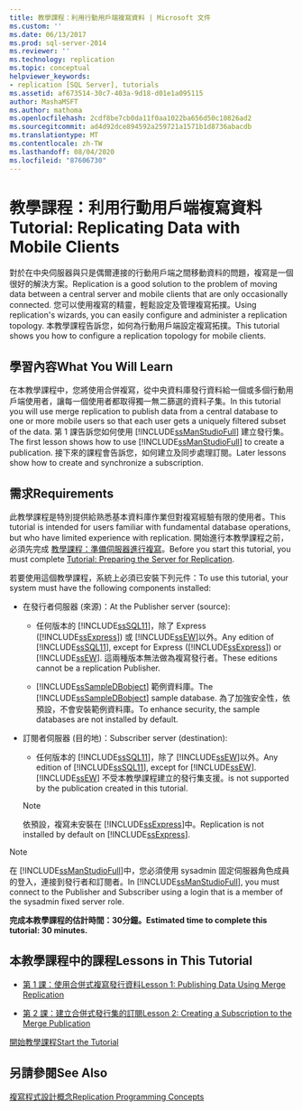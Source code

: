 ```yaml
---
title: 教學課程：利用行動用戶端複寫資料 | Microsoft 文件
ms.custom: ''
ms.date: 06/13/2017
ms.prod: sql-server-2014
ms.reviewer: ''
ms.technology: replication
ms.topic: conceptual
helpviewer_keywords:
- replication [SQL Server], tutorials
ms.assetid: af673514-30c7-403a-9d18-d01e1a095115
author: MashaMSFT
ms.author: mathoma
ms.openlocfilehash: 2cdf8be7cb0da11f0aa1022ba656d50c10826ad2
ms.sourcegitcommit: ad4d92dce894592a259721a1571b1d8736abacdb
ms.translationtype: MT
ms.contentlocale: zh-TW
ms.lasthandoff: 08/04/2020
ms.locfileid: "87606730"
---
```

# <a name="tutorial-replicating-data-with-mobile-clients"></a><span data-ttu-id="121be-102">教學課程：利用行動用戶端複寫資料</span><span class="sxs-lookup"><span data-stu-id="121be-102">Tutorial: Replicating Data with Mobile Clients</span></span>
  <span data-ttu-id="121be-103">對於在中央伺服器與只是偶爾連接的行動用戶端之間移動資料的問題，複寫是一個很好的解決方案。</span><span class="sxs-lookup"><span data-stu-id="121be-103">Replication is a good solution to the problem of moving data between a central server and mobile clients that are only occasionally connected.</span></span> <span data-ttu-id="121be-104">您可以使用複寫的精靈，輕鬆設定及管理複寫拓撲。</span><span class="sxs-lookup"><span data-stu-id="121be-104">Using replication's wizards, you can easily configure and administer a replication topology.</span></span> <span data-ttu-id="121be-105">本教學課程告訴您，如何為行動用戶端設定複寫拓撲。</span><span class="sxs-lookup"><span data-stu-id="121be-105">This tutorial shows you how to configure a replication topology for mobile clients.</span></span>  
  
## <a name="what-you-will-learn"></a><span data-ttu-id="121be-106">學習內容</span><span class="sxs-lookup"><span data-stu-id="121be-106">What You Will Learn</span></span>  
 <span data-ttu-id="121be-107">在本教學課程中，您將使用合併複寫，從中央資料庫發行資料給一個或多個行動用戶端使用者，讓每一個使用者都取得獨一無二篩選的資料子集。</span><span class="sxs-lookup"><span data-stu-id="121be-107">In this tutorial you will use merge replication to publish data from a central database to one or more mobile users so that each user gets a uniquely filtered subset of the data.</span></span> <span data-ttu-id="121be-108">第 1 課告訴您如何使用 [!INCLUDE[ssManStudioFull](../../includes/ssmanstudiofull-md.md)] 建立發行集。</span><span class="sxs-lookup"><span data-stu-id="121be-108">The first lesson shows how to use [!INCLUDE[ssManStudioFull](../../includes/ssmanstudiofull-md.md)] to create a publication.</span></span> <span data-ttu-id="121be-109">接下來的課程會告訴您，如何建立及同步處理訂閱。</span><span class="sxs-lookup"><span data-stu-id="121be-109">Later lessons show how to create and synchronize a subscription.</span></span>  
  
## <a name="requirements"></a><span data-ttu-id="121be-110">需求</span><span class="sxs-lookup"><span data-stu-id="121be-110">Requirements</span></span>  
 <span data-ttu-id="121be-111">此教學課程是特別提供給熟悉基本資料庫作業但對複寫經驗有限的使用者。</span><span class="sxs-lookup"><span data-stu-id="121be-111">This tutorial is intended for users familiar with fundamental database operations, but who have limited experience with replication.</span></span> <span data-ttu-id="121be-112">開始進行本教學課程之前，必須先完成 [教學課程：準備伺服器進行複寫](tutorial-preparing-the-server-for-replication.md)。</span><span class="sxs-lookup"><span data-stu-id="121be-112">Before you start this tutorial, you must complete [Tutorial: Preparing the Server for Replication](tutorial-preparing-the-server-for-replication.md).</span></span>  
  
 <span data-ttu-id="121be-113">若要使用這個教學課程，系統上必須已安裝下列元件：</span><span class="sxs-lookup"><span data-stu-id="121be-113">To use this tutorial, your system must have the following components installed:</span></span>  
  
-   <span data-ttu-id="121be-114">在發行者伺服器 (來源)：</span><span class="sxs-lookup"><span data-stu-id="121be-114">At the Publisher server (source):</span></span>  
  
    -   <span data-ttu-id="121be-115">任何版本的 [!INCLUDE[ssSQL11](../../includes/sssql11-md.md)]，除了 Express ([!INCLUDE[ssExpress](../../includes/ssexpress-md.md)]) 或 [!INCLUDE[ssEW](../../includes/ssew-md.md)]以外。</span><span class="sxs-lookup"><span data-stu-id="121be-115">Any edition of [!INCLUDE[ssSQL11](../../includes/sssql11-md.md)], except for Express ([!INCLUDE[ssExpress](../../includes/ssexpress-md.md)]) or [!INCLUDE[ssEW](../../includes/ssew-md.md)].</span></span> <span data-ttu-id="121be-116">這兩種版本無法做為複寫發行者。</span><span class="sxs-lookup"><span data-stu-id="121be-116">These editions cannot be a replication Publisher.</span></span>  
  
    -   <span data-ttu-id="121be-117">[!INCLUDE[ssSampleDBobject](../../includes/sssampledbobject-md.md)] 範例資料庫。</span><span class="sxs-lookup"><span data-stu-id="121be-117">The [!INCLUDE[ssSampleDBobject](../../includes/sssampledbobject-md.md)] sample database.</span></span> <span data-ttu-id="121be-118">為了加強安全性，依預設，不會安裝範例資料庫。</span><span class="sxs-lookup"><span data-stu-id="121be-118">To enhance security, the sample databases are not installed by default.</span></span>  
  
-   <span data-ttu-id="121be-119">訂閱者伺服器 (目的地)：</span><span class="sxs-lookup"><span data-stu-id="121be-119">Subscriber server (destination):</span></span>  
  
    -   <span data-ttu-id="121be-120">任何版本的 [!INCLUDE[ssSQL11](../../includes/sssql11-md.md)]，除了 [!INCLUDE[ssEW](../../includes/ssew-md.md)]以外。</span><span class="sxs-lookup"><span data-stu-id="121be-120">Any edition of [!INCLUDE[ssSQL11](../../includes/sssql11-md.md)], except for [!INCLUDE[ssEW](../../includes/ssew-md.md)].</span></span> [!INCLUDE[ssEW](../../includes/ssew-md.md)] <span data-ttu-id="121be-121">不受本教學課程建立的發行集支援。</span><span class="sxs-lookup"><span data-stu-id="121be-121">is not supported by the publication created in this tutorial.</span></span>  
  
    > [!NOTE]  
    >  <span data-ttu-id="121be-122">依預設，複寫未安裝在 [!INCLUDE[ssExpress](../../includes/ssexpress-md.md)]中。</span><span class="sxs-lookup"><span data-stu-id="121be-122">Replication is not installed by default on [!INCLUDE[ssExpress](../../includes/ssexpress-md.md)].</span></span>  
  
> [!NOTE]  
>  <span data-ttu-id="121be-123">在 [!INCLUDE[ssManStudioFull](../../includes/ssmanstudiofull-md.md)]中，您必須使用 sysadmin 固定伺服器角色成員的登入，連接到發行者和訂閱者。</span><span class="sxs-lookup"><span data-stu-id="121be-123">In [!INCLUDE[ssManStudioFull](../../includes/ssmanstudiofull-md.md)], you must connect to the Publisher and Subscriber using a login that is a member of the sysadmin fixed server role.</span></span>  
  
 <span data-ttu-id="121be-124">**完成本教學課程的估計時間：30分鐘。**</span><span class="sxs-lookup"><span data-stu-id="121be-124">**Estimated time to complete this tutorial: 30 minutes.**</span></span>  
  
## <a name="lessons-in-this-tutorial"></a><span data-ttu-id="121be-125">本教學課程中的課程</span><span class="sxs-lookup"><span data-stu-id="121be-125">Lessons in This Tutorial</span></span>  
  
-   [<span data-ttu-id="121be-126">第 1 課：使用合併式複寫發行資料</span><span class="sxs-lookup"><span data-stu-id="121be-126">Lesson 1: Publishing Data Using Merge Replication</span></span>](lesson-1-publishing-data-using-merge-replication.md)  
  
-   [<span data-ttu-id="121be-127">第 2 課：建立合併式發行集的訂閱</span><span class="sxs-lookup"><span data-stu-id="121be-127">Lesson 2: Creating a Subscription to the Merge Publication</span></span>](lesson-2-creating-a-subscription-to-the-merge-publication.md)  
  
 [<span data-ttu-id="121be-128">開始教學課程</span><span class="sxs-lookup"><span data-stu-id="121be-128">Start the Tutorial</span></span>](merge/merge-replication.md)  
  
## <a name="see-also"></a><span data-ttu-id="121be-129">另請參閱</span><span class="sxs-lookup"><span data-stu-id="121be-129">See Also</span></span>  
 [<span data-ttu-id="121be-130">複寫程式設計概念</span><span class="sxs-lookup"><span data-stu-id="121be-130">Replication Programming Concepts</span></span>](concepts/replication-programming-concepts.md)  
  
  

